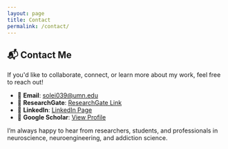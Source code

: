 ```yaml
---
layout: page
title: Contact
permalink: /contact/
---
```


## 📬 Contact Me

If you'd like to collaborate, connect, or learn more about my work, feel free to reach out!

- 📧 **Email**: [solei039@umn.edu](mailto:solei013@umn.edu)
- 🔬 **ResearchGate**: [ResearchGate Link](https://www.researchgate.net/profile/Ghazaleh-Soleimani)
- 💼 **LinkedIn**: [LinkedIn Page](https://www.linkedin.com/in/ghazaleh-soleimani-3b5940268/)
- 📖 **Google Scholar**: [View Profile](https://scholar.google.com/)

I’m always happy to hear from researchers, students, and professionals in neuroscience, neuroengineering, and addiction science.

